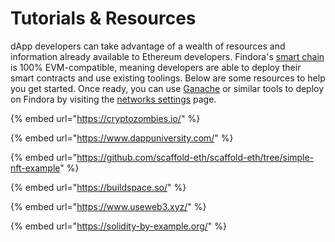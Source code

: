 # Tutorials & Resources

dApp developers can take advantage of a wealth of resources and information already available to Ethereum developers. Findora's [smart chain](../evm-smart-chain/) is 100% EVM-compatible, meaning developers are able to deploy their smart contracts and use existing toolings. Below are some resources to help you get started. Once ready, you can use [Ganache](../tools/ganache.md) or similar tools to deploy on Findora by visiting the [networks settings](../../network-settings/network-settings.md) page.

{% embed url="https://cryptozombies.io/" %}

{% embed url="https://www.dappuniversity.com/" %}

{% embed url="https://github.com/scaffold-eth/scaffold-eth/tree/simple-nft-example" %}

{% embed url="https://buildspace.so/" %}

{% embed url="https://www.useweb3.xyz/" %}

{% embed url="https://solidity-by-example.org/" %}
